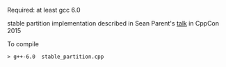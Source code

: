 Required: at least gcc 6.0

stable partition implementation described in Sean Parent's [talk](https://www.youtube.com/watch?v=sWgDk-o-6ZE) in CppCon 2015


To compile
```
> g++-6.0  stable_partition.cpp
```
